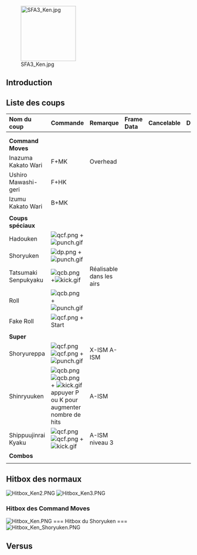 <figure>
<img src="SFA3_Ken.jpg" title="SFA3_Ken.jpg" width="150"
alt="SFA3_Ken.jpg" />
<figcaption aria-hidden="true">SFA3_Ken.jpg</figcaption>
</figure>

## Introduction

## Liste des coups

| Nom du coup          | Commande                                                                                                            | Remarque                 | Frame Data | Cancelable | Dommages |
|:---------------------|:--------------------------------------------------------------------------------------------------------------------|:-------------------------|:-----------|:-----------|:---------|
|                      |                                                                                                                     |                          |            |            |          |
|                      |                                                                                                                     |                          |            |            |          |
| **Command Moves**    |                                                                                                                     |                          |            |            |          |
| Inazuma Kakato Wari  | F+MK                                                                                                                | Overhead                 |            |            |          |
| Ushiro Mawashi-geri  | F+HK                                                                                                                |                          |            |            |          |
| Izumu Kakato Wari    | B+MK                                                                                                                |                          |            |            |          |
|                      |                                                                                                                     |                          |            |            |          |
| **Coups spéciaux**   |                                                                                                                     |                          |            |            |          |
| Hadouken             | ![](qcf.png "qcf.png") + ![](punch.gif "punch.gif")                                                                 |                          |            |            |          |
| Shoryuken            | ![](dp.png "dp.png") + ![](punch.gif "punch.gif")                                                                   |                          |            |            |          |
| Tatsumaki Senpukyaku | ![](qcb.png "qcb.png") +![](kick.gif "kick.gif")                                                                    | Réalisable dans les airs |            |            |          |
| Roll                 | ![](qcb.png "qcb.png") + ![](punch.gif "punch.gif")                                                                 |                          |            |            |          |
| Fake Roll            | ![](qcf.png "qcf.png") + Start                                                                                      |                          |            |            |          |
|                      |                                                                                                                     |                          |            |            |          |
| **Super**            |                                                                                                                     |                          |            |            |          |
| Shoryureppa          | ![](qcf.png "qcf.png")![](qcf.png "qcf.png") + ![](punch.gif "punch.gif")                                           | X-ISM A-ISM              |            |            |          |
| Shinryuuken          | ![](qcb.png "qcb.png")![](qcb.png "qcb.png") + ![](kick.gif "kick.gif")appuyer P ou K pour augmenter nombre de hits | A-ISM                    |            |            |          |
| Shippuujinrai Kyaku  | ![](qcf.png "qcf.png")![](qcf.png "qcf.png") + ![](kick.gif "kick.gif")                                             | A-ISM niveau 3           |            |            |          |
| **Combos**           |                                                                                                                     |                          |            |            |          |
|                      |                                                                                                                     |                          |            |            |          |

## Hitbox des normaux

![](Hitbox_Ken2.PNG "Hitbox_Ken2.PNG")
![](Hitbox_Ken3.PNG‎ "Hitbox_Ken3.PNG‎")

### Hitbox des Command Moves

![](Hitbox_Ken.PNG "Hitbox_Ken.PNG") === Hitbox du Shoryuken ===
![](Hitbox_Ken_Shoryuken.PNG "Hitbox_Ken_Shoryuken.PNG")

## Versus
